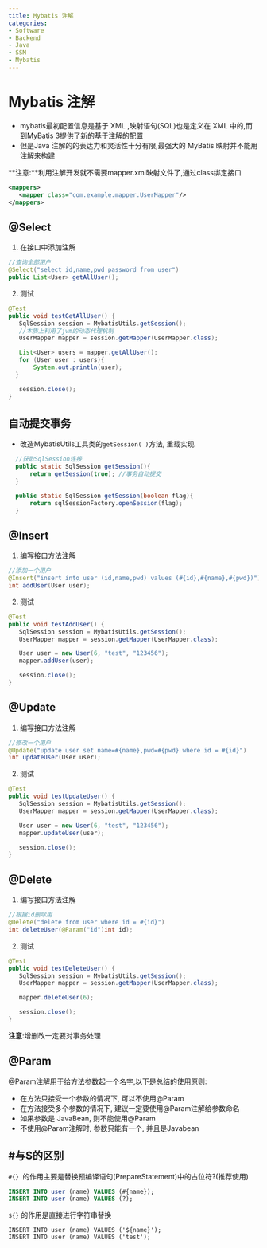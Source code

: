```yaml
---
title: Mybatis 注解
categories:
- Software
- Backend
- Java
- SSM
- Mybatis
---
```

# Mybatis 注解

- mybatis最初配置信息是基于 XML ,映射语句(SQL)也是定义在 XML 中的,而到MyBatis 3提供了新的基于注解的配置
- 但是Java 注解的的表达力和灵活性十分有限,最强大的 MyBatis 映射并不能用注解来构建

**注意:**利用注解开发就不需要mapper.xml映射文件了,通过class绑定接口

```xml
<mappers>
   <mapper class="com.example.mapper.UserMapper"/>
</mappers>
```

## @Select

1. 在接口中添加注解

```java
//查询全部用户
@Select("select id,name,pwd password from user")
public List<User> getAllUser();
```

2. 测试

```java
@Test
public void testGetAllUser() {
   SqlSession session = MybatisUtils.getSession();
   //本质上利用了jvm的动态代理机制
   UserMapper mapper = session.getMapper(UserMapper.class);

   List<User> users = mapper.getAllUser();
   for (User user : users){
       System.out.println(user);
  }

   session.close();
}
```

## 自动提交事务

- 改造MybatisUtils工具类的`getSession( )`方法, 重载实现

```java
  //获取SqlSession连接
  public static SqlSession getSession(){
      return getSession(true); //事务自动提交
  }

  public static SqlSession getSession(boolean flag){
      return sqlSessionFactory.openSession(flag);
  }
```

## @Insert

1. 编写接口方法注解

```java
//添加一个用户
@Insert("insert into user (id,name,pwd) values (#{id},#{name},#{pwd})")
int addUser(User user);
```

2. 测试

```java
@Test
public void testAddUser() {
   SqlSession session = MybatisUtils.getSession();
   UserMapper mapper = session.getMapper(UserMapper.class);

   User user = new User(6, "test", "123456");
   mapper.addUser(user);

   session.close();
}
```

## @Update

1. 编写接口方法注解

```java
//修改一个用户
@Update("update user set name=#{name},pwd=#{pwd} where id = #{id}")
int updateUser(User user);
```

2. 测试

```java
@Test
public void testUpdateUser() {
   SqlSession session = MybatisUtils.getSession();
   UserMapper mapper = session.getMapper(UserMapper.class);

   User user = new User(6, "test", "123456");
   mapper.updateUser(user);

   session.close();
}
```

## @Delete

1. 编写接口方法注解

```java
//根据id删除用
@Delete("delete from user where id = #{id}")
int deleteUser(@Param("id")int id);
```

2. 测试

```java
@Test
public void testDeleteUser() {
   SqlSession session = MybatisUtils.getSession();
   UserMapper mapper = session.getMapper(UserMapper.class);

   mapper.deleteUser(6);

   session.close();
}
```

**注意**:增删改一定要对事务处理

## @Param

@Param注解用于给方法参数起一个名字,以下是总结的使用原则:

- 在方法只接受一个参数的情况下, 可以不使用@Param
- 在方法接受多个参数的情况下, 建议一定要使用@Param注解给参数命名
- 如果参数是 JavaBean,  则不能使用@Param
- 不使用@Param注解时, 参数只能有一个, 并且是Javabean

## \#与$的区别

`#{} `的作用主要是替换预编译语句(PrepareStatement)中的占位符?(推荐使用)

```sql
INSERT INTO user (name) VALUES (#{name});
INSERT INTO user (name) VALUES (?);
```

`${}` 的作用是直接进行字符串替换

```mysql
INSERT INTO user (name) VALUES ('${name}');
INSERT INTO user (name) VALUES ('test');
```